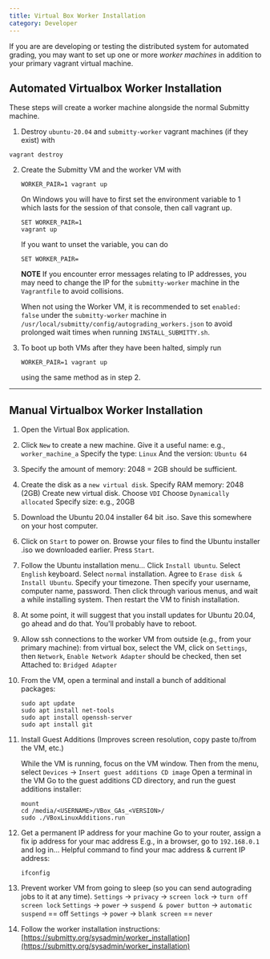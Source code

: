 ```yaml
---
title: Virtual Box Worker Installation
category: Developer
---
```


If you are are developing or testing the distributed system for
automated grading, you may want to set up one or more *worker
machines* in addition to your primary vagrant virtual machine.

## Automated Virtualbox Worker Installation

These steps will create a worker machine alongside the normal Submitty machine.
1. Destroy `ubuntu-20.04` and `submitty-worker` vagrant machines (if they exist) with 
```
vagrant destroy
```

2. Create the Submitty VM and the worker VM with 
   ```
   WORKER_PAIR=1 vagrant up
   ```
   On Windows you will have to first set the environment variable to 1 which lasts for the session of that console, then call vagrant up.
   ```
   SET WORKER_PAIR=1
   vagrant up
   ```
   If you want to unset the variable, you can do
   ```
   SET WORKER_PAIR=
   ```

   **NOTE**
   If you encounter error messages relating to IP addresses, you may need to change the IP for the `submitty-worker` machine in the `Vagrantfile` to avoid collisions.

   When not using the Worker VM, it is recommended to set `enabled: false` under the `submitty-worker` machine in `/usr/local/submitty/config/autograding_workers.json` to avoid prolonged wait times when running `INSTALL_SUBMITTY.sh`.

3. To boot up both VMs after they have been halted, simply run 
   ```
   WORKER_PAIR=1 vagrant up
   ```
   using the same method as in step 2.

---

## Manual Virtualbox Worker Installation

1. Open the Virtual Box application.

2. Click `New` to create a new machine.
   Give it a useful name: e.g., `worker_machine_a`
   Specify the type: `Linux`
   And the version: `Ubuntu 64`

3. Specify the amount of memory: 2048 = 2GB should be sufficient.

4. Create the disk as a `new virtual disk`.
   Specify RAM memory: 2048 (2GB)
   Create new virtual disk.
   Choose `VDI`
   Choose `Dynamically allocated`
   Specify size: e.g., 20GB

5. Download the Ubuntu 20.04 installer 64 bit .iso.
   Save this somewhere on your host computer.

6. Click on `Start` to power on.
   Browse your files to find the Ubuntu installer .iso we downloaded earlier.
   Press `Start`.

7. Follow the Ubuntu installation menu...
   Click `Install Ubuntu`.
   Select `English` keyboard.
   Select `normal` installation.
   Agree to `Erase disk & Install Ubuntu`.
   Specify your timezone.
   Then specify your username, computer name, password.
   Then click through various menus, and wait a while installing system.
   Then restart the VM to finish installation.

8. At some point, it will suggest that you install updates for Ubuntu 20.04, go ahead and do that.
   You'll probably have to reboot.

9. Allow ssh connections to the worker VM from outside (e.g., from your primary machine):
   from virtual box, select the VM, click on `Settings`, then `Network`,
   `Enable Network Adapter` should be checked, then set
   Attached to: `Bridged Adapter`

10. From the VM, open a terminal and install a bunch of additional packages:

    ```
    sudo apt update
    sudo apt install net-tools
    sudo apt install openssh-server
    sudo apt install git
    ```

11. Install Guest Additions (Improves screen resolution, copy paste to/from the VM, etc.)

    While the VM is running, focus on the VM window.
    Then from the menu, select `Devices` -> `Insert guest additions CD image`
    Open a terminal in the VM
    Go to the guest additions CD directory, and run the guest additions installer:

    ```
    mount
    cd /media/<USERNAME>/VBox_GAs_<VERSION>/
    sudo ./VBoxLinuxAdditions.run
    ```

12. Get a permanent IP address for your machine
    Go to your router, assign a fix ip address for your mac address
    E.g., in a browser, go to `192.168.0.1` and log in...
    Helpful command to find  your mac address & current IP address:

    ```
    ifconfig
    ```

13. Prevent worker VM from going to sleep (so you can send autograding jobs to it at any time).
    `Settings` -> `privacy` -> `screen lock` -> `turn off screen lock`
    `Settings` -> `power` -> `suspend & power button` -> `automatic suspend` == off
    `Settings` -> `power` -> `blank screen` == `never`

14. Follow the worker installation instructions:
    [https://submitty.org/sysadmin/worker_installation](https://submitty.org/sysadmin/worker_installation)

